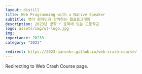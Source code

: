```yaml
---
layout: distill
title: Web Programming with a Native Speaker
subtitle: 영어 원어민과 함께하는 웹프로그래밍
description: 2023년 방학 • 충북에 있는 고등학교
logo: assets/img/ut-logo.jpg
img:
importance: 20233
category: "2023"

redirect: https://2023-aaronkr.github.io/web-crash-course/
---
```


Redirecting to Web Crash Course page.
